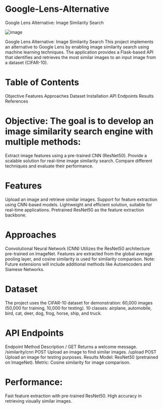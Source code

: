 # Google-Lens-Alternative
Google Lens Alternative: Image Similarity Search

![image](https://github.com/user-attachments/assets/664055fa-8566-4ab1-8a21-2f821155b984)

Google Lens Alternative: Image Similarity Search
This project implements an alternative to Google Lens by enabling image similarity search using machine learning techniques. The application provides a Flask-based API that identifies and retrieves the most similar images to an input image from a dataset (CIFAR-10).

# Table of Contents
Objective
Features
Approaches
Dataset
Installation
API Endpoints
Results
References

# Objective: The goal is to develop an image similarity search engine with multiple methods:

Extract image features using a pre-trained CNN (ResNet50).
Provide a scalable solution for real-time image similarity search.
Compare different techniques and evaluate their performance.
# Features
Upload an image and retrieve similar images.
Support for feature extraction using CNN-based models.
Lightweight and efficient solution, suitable for real-time applications.
Pretrained ResNet50 as the feature extraction backbone.
# Approaches
Convolutional Neural Network (CNN)
Utilizes the ResNet50 architecture pre-trained on ImageNet. Features are extracted from the global average pooling layer, and cosine similarity is used for similarity comparison.
Note: Future extensions will include additional methods like Autoencoders and Siamese Networks.

# Dataset
The project uses the CIFAR-10 dataset for demonstration:
60,000 images (50,000 for training, 10,000 for testing).
10 classes: airplane, automobile, bird, cat, deer, dog, frog, horse, ship, and truck.

# API Endpoints
Endpoint	Method	Description
/	GET	Returns a welcome message.
/similarity/cnn	POST	Upload an image to find similar images.
/upload	POST	Upload an image for testing purposes.
Results
Model: ResNet50 (pretrained on ImageNet).
Metric: Cosine similarity for image comparison.
# Performance:
Fast feature extraction with pre-trained ResNet50.
High accuracy in retrieving visually similar images.

